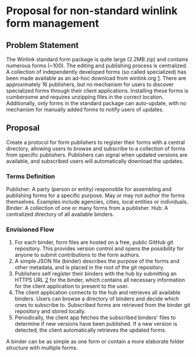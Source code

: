 # Proposal for non-standard winlink form management

## Problem Statement
The Winlink standard form package is quite large (2.2MB zip) and contains numerous forms (~100). The editing and publishing process is centralized. A collection of independently developed forms (so called specialized) has been made available as an ad-hoc download from winlink.org [1]. There are approximately 16 publishers, but no mechanism for users to discover specialized forms through their client applications. Installing these forms is cumbersome and requires unzipping files in the correct location. Additionally, only forms in the standard package can auto-update, with no mechanism for manually added forms to notify users of updates.

## Proposal
Create a protocol for form publishers to register their forms with a central directory, allowing users to browse and subscribe to a collection of forms from specific publishers. Publishers can signal when updated versions are available, and subscribed users will automatically download the updates.

### Terms Definition
Publisher: A party (person or entity) responsible for assembling and publishing forms for a specific purpose. May or may not author the forms themselves. Examples include agencies, cities, local entities or individuals.
Binder: A collection of one or many forms from a publisher.
Hub: A centralized directory of all available binders.

### Envisioned Flow
1. For each binder, form files are hosted on a free, public GitHub git repository. This provides version control and opens the possibility for anyone to submit contributions to the form authors.
2. A simple JSON file (binder) describes the purpose of the forms and other metadata, and is placed in the root of the git repository.
3. Publishers self register their binders with the hub by submitting an HTTPS URL [2] for the binder, which contains all necessary information for the client application to present to the user.
4. The client application connects to the hub and retrieves all available binders. Users can browse a directory of binders and decide which ones to subscribe to. Subscribed forms are retrieved from the binder git repository and stored locally.
5. Periodically, the client app fetches the subscribed binders' files to determine if new versions have been published. If a new version is detected, the client automatically retrieves the updated forms.

A binder can be as simple as one form or contain a more elaborate folder structure with multiple forms.

[1]: https://winlink.org/content/specialized_forms_download_process_instructions
[2]: https://raw.githubusercontent.com/islandmagic/sample-forms-binder/master/binder.json

